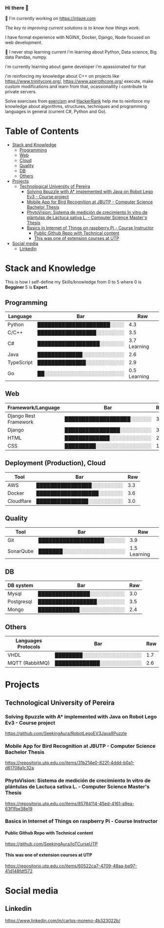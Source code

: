 ### Hi there 👋

🔭 I'm currently working on https://inlaze.com

*The key to improving current solutions is to know how things work.*

I have formal experience with NGINX, Docker, Django, Node focused on web development.

🌱 I never stop learning current i'm learning about Python, Data science, Big data Pandas, numpy. 

i'm currently learning about game developer i'm apassionated for that

i'm reinforcing my knowledge about C++ on projects like https://www.trinitycore.org/, https://www.azerothcore.org/ execute, make custom modifications and learn from that, ocassionallity i contribute to private servers.

Solve exercises from [exercism](https://exercism.org/profiles/Seeking) and [HackerRank](https://www.hackerrank.com/) help me to reinforce my knowledge about algorithms, structures, techniques and programming languages in general (current C#, Python and Go).


# Table of Contents

- [Stack and Knowledge](#stack-and-knowledge)
  - [Programming](#programming)
  - [Web](#web)
  - [Cloud](#cloud)
  - [Quality](#quality)
  - [DB](#db)
  - [Others](#others)
- [Projects](#projects)
  - [Technological University of Pereira](#technological-university-of-pereira)
    - [Solving 8puzzle with A\* implemented with Java on Robot Lego Ev3 - Course project](#solving-8puzzle-with-a-implemented-with-java-on-robot-lego-ev3---course-project)
    - [Mobile App for Bird Recognition at JBUTP - Computer Science Bachelor Thesis](#mobile-app-for-bird-recognition-at-jbutp---computer-science-bachelor-thesis)
    - [PhytoVision: Sistema de medición de crecimiento In vitro de plántulas de Lactuca sativa L. - Computer Science Master's Thesis](#phytovision-sistema-de-medición-de-crecimiento-in-vitro-de-plántulas-de-lactuca-sativa-l---computer-science-masters-thesis)
    - [Basics in Internet of Things on raspberry Pi - Course Instructor](#basics-in-internet-of-things-on-raspberry-pi---course-instructor)
      - [Public Github Repo with Technical content](#public-github-repo-with-technical-content)
      - [This was one of extension courses at UTP](#this-was-one-of-extension-courses-at-utp)
- [Social media](#social-media)
  - [Linkedin](#linkedin)


# Stack and Knowledge

<!--
# Simple wya to create vars
# Bar config
full_bar_size = 25

bar_fill="█"
bar_empty="░"

# Calcule proportion
base_value=5
to_calculate=4.3 # Modify here
percentage_result=to_calculate/base_value

# Bar build
bar_result=bar_fill*int(full_bar_size*percentage_result)
bar_result=bar_result.ljust(full_bar_size, bar_empty)

bar_result

# alternative https://github.com/anmol098/waka-readme-stats#new-to-wakatime
# more check https://github.com/abhisheknaiidu/awesome-github-profile-readme#tools
-->
This is how I self-define my Skills/knowledge from 0 to 5 where 0 is **Begginer** 5 is **Expert**.

## Programming
<!--
Python,     █████████████████████░░░░, 4.3
C/C++,      █████████████████░░░░░░░░, 3.5
C#,         ██████████████████░░░░░░░, 3.7
Java,       █████████████░░░░░░░░░░░░, 2.6
TypeScript, ██████████████░░░░░░░░░░░, 2.9
Go,         ██░░░░░░░░░░░░░░░░░░░░░░░, 0.5
-->

| Language   | Bar                       | Raw           |
|------------|---------------------------|---------------|
| Python     | █████████████████████░░░░ | 4\.3          |
| C/C\+\+    | █████████████████░░░░░░░░ | 3\.5          |
| C\#        | ██████████████████░░░░░░░ | 3\.7 Learning |
| Java       | █████████████░░░░░░░░░░░░ | 2\.6          |
| TypeScript | ██████████████░░░░░░░░░░░ | 2\.9          |
| Go         | ██░░░░░░░░░░░░░░░░░░░░░░░ | 0\.5 Learning |


## Web
<!--
Framework/Language,Bar,Raw
Django Rest Framework, ███████████████████░░░░░░, 3.8
Django,                ████████████████░░░░░░░░░, 3.3
HTML,                  █████████████░░░░░░░░░░░░, 2.6
CSS,                   █████████░░░░░░░░░░░░░░░░, 1.8
-->
| Framework/Language    | Bar                       | Raw  |
|-----------------------|---------------------------|------|
| Django Rest Framework | ███████████████████░░░░░░ | 3\.8 |
| Django                | ████████████████░░░░░░░░░ | 3\.3 |
| HTML                  | █████████████░░░░░░░░░░░░ | 2\.6 |
| CSS                   | █████████░░░░░░░░░░░░░░░░ | 1\.8 |


## Deployment (Production), Cloud
<!--
Tool,Bar,Raw
AWS,        ████████████████░░░░░░░░░, 3.3
Docker,     ██████████████████░░░░░░░, 3.6
Cloudflare, ███████████████░░░░░░░░░░, 3.0
-->
| Tool       | Bar                       | Raw  |
|------------|---------------------------|------|
| AWS        | ████████████████░░░░░░░░░ | 3\.3 |
| Docker     | ██████████████████░░░░░░░ | 3\.6 |
| Cloudflare | ███████████████░░░░░░░░░░ | 3\.0 |


## Quality
<!--
Tool,Bar,Raw
Git,         ███████████████████░░░░░░, 3.9
SonarQube,   ███████░░░░░░░░░░░░░░░░░░, 1.5 Learning
-->
| Tool      | Bar                       | Raw           |
|-----------|---------------------------|---------------|
| Git       | ███████████████████░░░░░░ | 3\.9          |
| SonarQube | ███████░░░░░░░░░░░░░░░░░░ | 1\.5 Learning |

## DB
<!--
DB system,Bar,Raw
Mysql,        ███████████████░░░░░░░░░░, 3.0
Postgresql,   █████████████████░░░░░░░░, 3.5
Mongo,        ████████████░░░░░░░░░░░░░, 2.4
-->
| DB system  | Bar                       | Raw  |
|------------|---------------------------|------|
| Mysql      | ███████████████░░░░░░░░░░ | 3\.0 |
| Postgresql | █████████████████░░░░░░░░ | 3\.5 |
| Mongo      | ████████████░░░░░░░░░░░░░ | 2\.4 |


## Others
<!--
Languages Protocols,Bar,Raw
VHDL,            ████████░░░░░░░░░░░░░░░░░, 1.7
MQTT (RabbitMQ), █████████████░░░░░░░░░░░░, 2.6
-->
| Languages Protocols | Bar                       | Raw  |
|---------------------|---------------------------|------|
| VHDL                | ████████░░░░░░░░░░░░░░░░░ | 1\.7 |
| MQTT \(RabbitMQ\)   | █████████████░░░░░░░░░░░░ | 2\.6 |


# Projects

## Technological University of Pereira
### Solving 8puzzle with A* implemented with Java on Robot Lego Ev3 - Course project
https://github.com/SeekingAura/RobotLegoEV3Java8Puzzle

### Mobile App for Bird Recognition at JBUTP - Computer Science Bachelor Thesis
https://repositorio.utp.edu.co/items/31b214e0-822f-4ddd-b0a1-d61708a1c32a

### PhytoVision: Sistema de medición de crecimiento In vitro de plántulas de Lactuca sativa L. - Computer Science Master's Thesis
https://repositorio.utp.edu.co/items/85784114-45ed-4161-a9ea-63f1fbe38e19

### Basics in Internet of Things on raspberry Pi - Course Instructor
#### Public Github Repo with Technical content
https://github.com/SeekingAura/IoTCurseUTP

#### This was one of extension courses at UTP
https://repositorio.utp.edu.co/items/60522ca7-4709-48aa-be97-41d148fdf572


# Social media

## Linkedin
https://www.linkedin.com/in/carlos-moreno-4b323022b/

<!--
**SeekingAura/SeekingAura** is a ✨ _special_ ✨ repository because its `README.md` (this file) appears on your GitHub profile.

Here are some ideas to get you started:

- 🔭 I’m currently working on ...
- 🌱 I’m currently learning ...
- 👯 I’m looking to collaborate on ...
- 🤔 I’m looking for help with ...
- 💬 Ask me about ...
- 📫 How to reach me: ...
- 😄 Pronouns: ...
- ⚡ Fun fact: ...
-->
